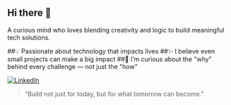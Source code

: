 ## Hi there 👋

A curious mind who loves blending creativity and logic to build meaningful tech solutions.

##💡 Passionate about technology that impacts lives
##✨ I believe even small projects can make a big impact
##🧭 I’m curious about the "why" behind every challenge — not just the "how"

[![LinkedIn](https://img.shields.io/badge/-LinkedIn-blue?style=for-the-badge&logo=linkedin&logoColor=white)](https://www.linkedin.com/in/ambika-b-sajjan)


> “Build not just for today, but for what tomorrow can become.”
<!--
**Ambika1704/Ambika1704** is a ✨ _special_ ✨ repository because its `README.md` (this file) appears on your GitHub profile.

Here are some ideas to get you started:

- 🔭 I’m currently working on ...
- 🌱 I’m currently learning ...
- 👯 I’m looking to collaborate on ...
- 🤔 I’m looking for help with ...
- 💬 Ask me about ...
- 📫 How to reach me: ...
- 😄 Pronouns: ...
- ⚡ Fun fact: ...
-->
